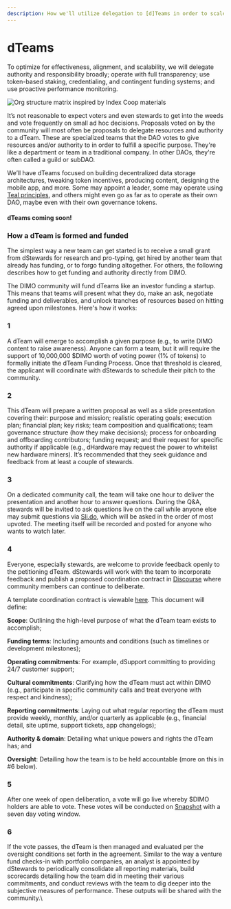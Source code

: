 ```yaml
---
description: How we'll utilize delegation to [d]Teams in order to scale
---
```


# dTeams

To optimize for effectiveness, alignment, and scalability, we will delegate authority and responsibility broadly; operate with full transparency; use token-based staking, credentialing, and contingent funding systems; and use proactive performance monitoring.

![Org structure matrix inspired by Index Coop materials](https://cdn-images-1.medium.com/max/1600/0\*3bUcER1GSgSNJ8uW)

It’s not reasonable to expect voters and even stewards to get into the weeds and vote frequently on small ad hoc decisions. Proposals voted on by the community will most often be proposals to delegate resources and authority to a dTeam. These are specialized teams that the DAO votes to give resources and/or authority to in order to fulfill a specific purpose. They're like a department or team in a traditional company. In other DAOs, they're often called a guild or subDAO.

We’ll have dTeams focused on building decentralized data storage architectures, tweaking token incentives, producing content, designing the mobile app, and more. Some may appoint a leader, some may operate using [Teal principles](https://en.wikipedia.org/wiki/Teal\_organisation), and others might even go as far as to operate as their own DAO, maybe even with their own governance tokens.

#### dTeams coming soon!

### How a dTeam is formed and funded

The simplest way a new team can get started is to receive a small grant from dStewards for research and pro-typing, get hired by another team that already has funding, or to forgo funding altogether. For others, the following describes how to get funding and authority directly from DIMO.

The DIMO community will fund dTeams like an investor funding a startup. This means that teams will present what they do, make an ask, negotiate funding and deliverables, and unlock tranches of resources based on hitting agreed upon milestones. Here's how it works:

### **1**

A dTeam will emerge to accomplish a given purpose (e.g., to write DIMO content to raise awareness). Anyone can form a team, but it will require the support of 10,000,000 $DIMO worth of voting power (1% of tokens) to formally initiate the dTeam Funding Process. Once that threshold is cleared, the applicant will coordinate with dStewards to schedule their pitch to the community.

### 2

This dTeam will prepare a written proposal as well as a slide presentation covering their: purpose and mission; realistic operating goals; execution plan; financial plan; key risks; team composition and qualifications; team governance structure (how they make decisions); process for onboarding and offboarding contributors; funding request; and their request for specific authority if applicable (e.g., dHardware may request the power to whitelist new hardware miners). It’s recommended that they seek guidance and feedback from at least a couple of stewards.

### 3

On a dedicated community call, the team will take one hour to deliver the presentation and another hour to answer questions. During the Q\&A, stewards will be invited to ask questions live on the call while anyone else may submit questions via [Sli.do](https://www.sli.do), which will be asked in the order of most upvoted. The meeting itself will be recorded and posted for anyone who wants to watch later.

### 4

Everyone, especially stewards, are welcome to provide feedback openly to the petitioning dTeam. dStewards will work with the team to incorporate feedback and publish a proposed coordination contract in [Discourse](https://www.discourse.org) where community members can continue to deliberate.

A template coordination contract is viewable [here](https://docs.google.com/document/d/1\_WDW4hgifzary105kXAsRpDBqY6q3lU1uoy9F5gdc8k/edit?usp=sharing). This document will define:

**Scope**: Outlining the high-level purpose of what the dTeam team exists to accomplish;

**Funding terms**: Including amounts and conditions (such as timelines or development milestones);

**Operating commitments**: For example, dSupport committing to providing 24/7 customer support;

**Cultural commitments**: Clarifying how the dTeam must act within DIMO (e.g., participate in specific community calls and treat everyone with respect and kindness);

**Reporting commitments**: Laying out what regular reporting the dTeam must provide weekly, monthly, and/or quarterly as applicable (e.g., financial detail, site uptime, support tickets, app changelogs);

**Authority & domain**: Detailing what unique powers and rights the dTeam has; and

**Oversight**: Detailing how the team is to be held accountable (more on this in #6 below).

### 5

After one week of open deliberation, a vote will go live whereby $DIMO holders are able to vote. These votes will be conducted on [Snapshot](https://snapshot.org/#/dimo.eth) with a seven day voting window.

### 6

If the vote passes, the dTeam is then managed and evaluated per the oversight conditions set forth in the agreement. Similar to the way a venture fund checks-in with portfolio companies, an analyst is appointed by dStewards to periodically consolidate all reporting materials, build scorecards detailing how the team did in meeting their various commitments, and conduct reviews with the team to dig deeper into the subjective measures of performance. These outputs will be shared with the community.\
